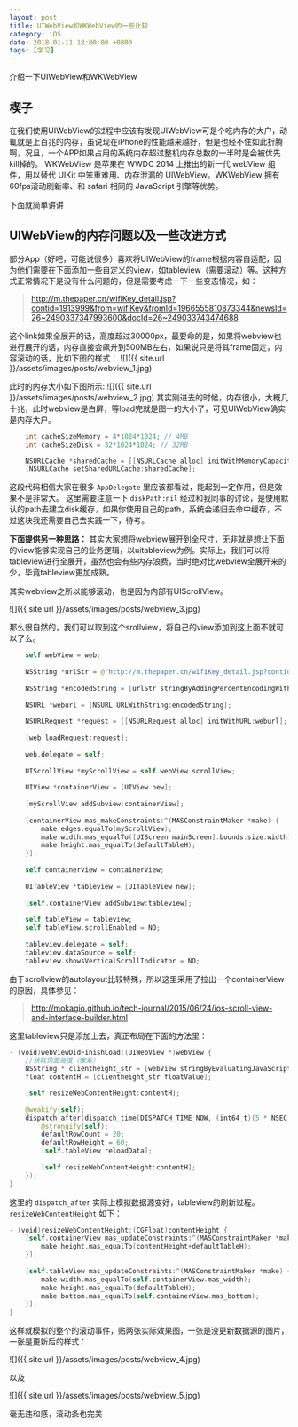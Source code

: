 ```yaml
---
layout: post
title: UIWebView和WKWebView的一些比较
category: iOS
date: 2018-01-11 18:00:00 +0800
tags: [学习]
---
```

介绍一下UIWebView和WKWebView

## 楔子
在我们使用UIWebView的过程中应该有发现UIWebView可是个吃内存的大户，动辄就是上百兆的内存，虽说现在iPhone的性能越来越好，但是也经不住如此折腾啊，况且，一个APP如果占用的系统内存超过整机内存总数的一半时是会被优先kill掉的。
WKWebView 是苹果在 WWDC 2014 上推出的新一代 webView 组件，用以替代 UIKit 中笨重难用、内存泄漏的 UIWebView。WKWebView 拥有60fps滚动刷新率、和 safari 相同的 JavaScript 引擎等优势。

下面就简单讲讲

## UIWebView的内存问题以及一些改进方式
部分App（好吧，可能说很多）喜欢将UIWebView的frame根据内容自适配，因为他们需要在下面添加一些自定义的view，如tableview（需要滚动）等。这种方式正常情况下是没有什么问题的，但是需要考虑一下一些变态情况，如：
 >http://m.thepaper.cn/wifiKey_detail.jsp?contid=1913999&from=wifiKey&fromId=1966555810873344&newsId=26~2490337347993600&docId=26~249033743474688
 
这个link如果全展开的话，高度超过30000px，最要命的是，如果将webview也进行展开的话，内存直接会飙升到500MB左右，如果说只是将其frame固定，内容滚动的话，比如下图的样式：
![]({{ site.url }}/assets/images/posts/webview_1.jpg)

此时的内存大小如下图所示:
![]({{ site.url }}/assets/images/posts/webview_2.jpg)
其实刚进去的时候，内存很小，大概几十兆，此时webview是白屏，等load完就是图一的大小了，可见UIWebView确实是内存大户。

```objective-c
    int cacheSizeMemory = 4*1024*1024; // 4MB
    int cacheSizeDisk = 32*1024*1024; // 32MB

    NSURLCache *sharedCache = [[NSURLCache alloc] initWithMemoryCapacity:cacheSizeMemory diskCapacity:cacheSizeDisk diskPath:nil];
    [NSURLCache setSharedURLCache:sharedCache];
```
这段代码相信大家在很多 ` AppDelegate ` 里应该都看过，能起到一定作用，但是效果不是非常大。
这里需要注意一下 `diskPath:nil` 经过和我同事的讨论，是使用默认的path去建立disk缓存，如果你使用自己的path，系统会递归去命中缓存，不过这块我还需要自己去实践一下，待考。

**下面提供另一种思路：**
其实大家想将webview展开到全尺寸，无非就是想让下面的view能够实现自己的业务逻辑，以uitableview为例。实际上，我们可以将tableview进行全展开，虽然也会有些内存浪费，当时绝对比webview全展开来的少，毕竟tableview更加成熟。

其实webview之所以能够滚动，也是因为内部有UIScrollView。

![]({{ site.url }}/assets/images/posts/webview_3.jpg)

那么很自然的，我们可以取到这个srollview，将自己的view添加到这上面不就可以了么。

```swift
    self.webView = web;
  
    NSString *urlStr = @"http://m.thepaper.cn/wifiKey_detail.jsp?contid=1913999&from=wifiKey&fromId=1966555810873344&newsId=26~2490337347993600&docId=26~249033743474688";
    
    NSString *encodedString = [urlStr stringByAddingPercentEncodingWithAllowedCharacters:[NSCharacterSet URLQueryAllowedCharacterSet]];
    
    NSURL *weburl = [NSURL URLWithString:encodedString];
    
    NSURLRequest *request = [[NSURLRequest alloc] initWithURL:weburl];
    
    [web loadRequest:request];
    
    web.delegate = self;
    
    UIScrollView *myScrollView = self.webView.scrollView;
    
    UIView *containerView = [UIView new];
    
    [myScrollView addSubview:containerView];
    
    [containerView mas_makeConstraints:^(MASConstraintMaker *make) {
        make.edges.equalTo(myScrollView);
        make.width.mas_equalTo([UIScreen mainScreen].bounds.size.width);
        make.height.mas_equalTo(defaultTableH);
    }];
    
    self.containerView = containerView;
    
    UITableView *tableview = [UITableView new];
    
    [self.containerView addSubview:tableview];
    
    self.tableView = tableview;
    self.tableView.scrollEnabled = NO;
    
    tableview.delegate = self;
    tableview.dataSource = self;
    tableview.showsVerticalScrollIndicator = NO;
```
由于scrollview的autolayout比较特殊，所以这里采用了拉出一个containerView的原因，具体参见：

>http://mokagio.github.io/tech-journal/2015/06/24/ios-scroll-view-and-interface-builder.html

这里tableview只是添加上去，真正布局在下面的方法里：


```swift
- (void)webViewDidFinishLoad:(UIWebView *)webView {
    //获取页面高度（像素）
    NSString * clientheight_str = [webView stringByEvaluatingJavaScriptFromString: @"document.body.offsetHeight"];
    float contentH = [clientheight_str floatValue];

    [self resizeWebContentHeight:contentH];
    
    @weakify(self);
    dispatch_after(dispatch_time(DISPATCH_TIME_NOW, (int64_t)(5 * NSEC_PER_SEC)), dispatch_get_main_queue(), ^{
        @strongify(self);
        defaultRowCount = 20;
        defaultRowHeight = 60;
        [self.tableView reloadData];
        
        [self resizeWebContentHeight:contentH];
    });
}
```

这里的 `dispatch_after` 实际上模拟数据源变好，tableview的刷新过程。
`resizeWebContentHeight` 如下：

```swift
- (void)resizeWebContentHeight:(CGFloat)contentHeight {
    [self.containerView mas_updateConstraints:^(MASConstraintMaker *make) {
        make.height.mas_equalTo(contentHeight+defaultTableH);
    }];
    
    [self.tableView mas_updateConstraints:^(MASConstraintMaker *make) {
        make.width.mas_equalTo(self.containerView.mas_width);
        make.height.mas_equalTo(defaultTableH);
        make.bottom.mas_equalTo(self.containerView.mas_bottom);
    }];
}
```

这样就模拟的整个的滚动事件，贴两张实际效果图，一张是没更新数据源的图片，一张是更新后的样式：

![]({{ site.url }}/assets/images/posts/webview_4.jpg)

以及

![]({{ site.url }}/assets/images/posts/webview_5.jpg)

毫无违和感，滚动条也完美


